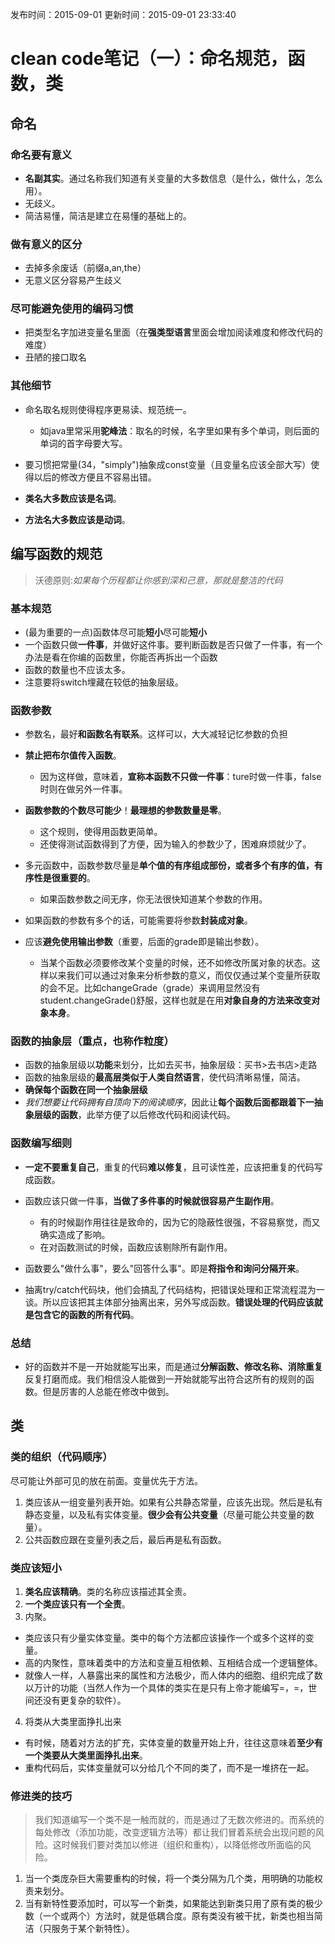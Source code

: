 发布时间：2015-09-01
更新时间：2015-09-01 23:33:40
# clean code笔记（一）：命名规范，函数，类

## 命名
### 命名要有意义
- **名副其实**。通过名称我们知道有关变量的大多数信息（是什么，做什么，怎么用）。
- 无歧义。
- 简洁易懂，简洁是建立在易懂的基础上的。

### 做有意义的区分
- 去掉多余废话（前缀a,an,the）
- 无意义区分容易产生歧义

### 尽可能避免使用的编码习惯
- 把类型名字加进变量名里面（在**强类型语言**里面会增加阅读难度和修改代码的难度）
- 丑陋的接口取名

### 其他细节
- 命名取名规则使得程序更易读、规范统一。
  - 如java里常采用**驼峰法**：取名的时候，名字里如果有多个单词，则后面的单词的首字母要大写。

- 要习惯把常量(34，"simply")抽象成const变量（且变量名应该全部大写）使得以后的修改方便且不容易出错。
- **类名大多数应该是名词**。
- **方法名大多数应该是动词**。

## 编写函数的规范
> 沃德原则:_如果每个历程都让你感到深和己意，那就是整洁的代码_

### 基本规范
- (最为重要的一点)函数体尽可能**短小**尽可能**短小**
- 一个函数只做**一件事**，并做好这件事。要判断函数是否只做了一件事，有一个办法是看在你编的函数里，你能否再拆出一个函数
- 函数的数量也不应该太多。
- 注意要将switch埋藏在较低的抽象层级。

### 函数参数
- 参数名，最好**和函数名有联系**。这样可以，大大减轻记忆参数的负担
- **禁止把布尔值传入函数**。
  - 因为这样做，意味着，**宣称本函数不只做一件事**：ture时做一件事，false时则在做另外一件事。

- **函数参数的个数尽可能少**！**最理想的参数数量是零**。
  - 这个规则，使得用函数更简单。
  - 还使得测试函数得到了方便，因为输入的参数少了，困难麻烦就少了。

- 多元函数中，函数参数尽量是**单个值的有序组成部份，或者多个有序的值，有序性是很重要的**。
  - 如果函数参数之间无序，你无法很快知道某个参数的作用。

- 如果函数的参数有多个的话，可能需要将参数**封装成对象**。
- 应该**避免使用输出参数**（重要，后面的grade即是输出参数）。
  - 当某个函数必须要修改某个变量的时候，还不如修改所属对象的状态。这样以来我们可以通过对象来分析参数的意义，而仅仅通过某个变量所获取的会不足。比如changeGrade（grade）来调用显然没有student.changeGrade()舒服，这样也就是在用**对象自身的方法来改变对象本身**。

### 函数的抽象层（重点，也称作粒度）
- 函数的抽象层级以**功能**来划分，比如去买书，抽象层级：买书>去书店>走路
- 函数的抽象层级的**最高层类似于人类自然语言**，使代码清晰易懂，简洁。
- **确保每个函数在同一个抽象层级**
- _我们想要让代码拥有自顶向下的阅读顺序_，因此让**每个函数后面都跟着下一抽象层级的函数**，此举方便了以后修改代码和阅读代码。

### 函数编写细则
- **一定不要重复自己**，重复的代码**难以修复**，且可读性差，应该把重复的代码写成函数。
- 函数应该只做一件事，**当做了多件事的时候就很容易产生副作用**。
  - 有的时候副作用往往是致命的，因为它的隐蔽性很强，不容易察觉，而又确实造成了影响。
  - 在对函数测试的时候，函数应该剔除所有副作用。

- 函数要么"做什么事"，要么"回答什么事"。即是**将指令和询问分隔开来**。
- 抽离try/catch代码块，他们会搞乱了代码结构，把错误处理和正常流程混为一谈。所以应该把其主体部分抽离出来，另外写成函数。**错误处理的代码应该就是包含它的函数的所有代码**。

### 总结
- 好的函数并不是一开始就能写出来，而是通过**分解函数、修改名称、消除重复**反复打磨而成。我们相信没人能做到一开始就能写出符合这所有的规则的函数。但是厉害的人总能在修改中做到。

## 类
### 类的组织（代码顺序）
尽可能让外部可见的放在前面。变量优先于方法。
  1. 类应该从一组变量列表开始。如果有公共静态常量，应该先出现。然后是私有静态变量，以及私有实体变量。**很少会有公共变量**（尽量可能公共变量的数量）。
  2. 公共函数应跟在变量列表之后，最后再是私有函数。

### 类应该短小
1. **类名应该精确**。类的名称应该描述其全责。
2. **一个类应该只有一个全责**。
3. 内聚。
  - 类应该只有少量实体变量。类中的每个方法都应该操作一个或多个这样的变量。
  - 高的内聚性，意味着类中的方法和变量互相依赖、互相结合成一个逻辑整体。
  - 就像人一样，人暴露出来的属性和方法极少，而人体内的细胞、组织完成了数以万计的功能（当然人作为一个具体的类实在是只有上帝才能编写=，=，世间还没有更复杂的软件）。

4. 将类从大类里面挣扎出来
  - 有时候，随着对方法的扩充，实体变量的数量开始上升，往往这意味着**至少有一个类要从大类里面挣扎出来**。
  - 重构代码后，实体变量就可以分给几个不同的类了，而不是一堆挤在一起。

### 修进类的技巧
> 我们知道编写一个类不是一触而就的，而是通过了无数次修进的。而系统的每处修改（添加功能，改变逻辑方法等）都让我们冒着系统会出现问题的风险。这时候我们要对类加以修进（组织和重构），以降低修改所面临的风险。

1. 当一个类庞杂巨大需要重构的时候，将一个类分隔为几个类，用明确的功能权责来划分。
2. 当有新特性要添加时，可以写一个新类，如果能达到新类只用了原有类的极少数（一个或两个）方法时，就是低耦合度。原有类没有被干扰，新类也相当简洁（只服务于某个新特性）。
